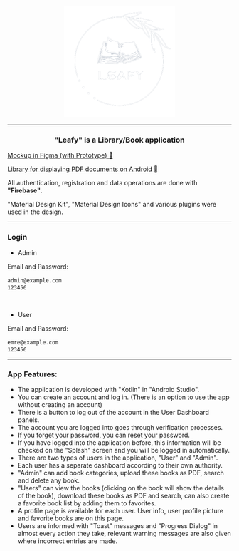 <p align="center"> 
    <img src="/app/src/main/res/drawable/logo.png" width="250" height="250">
</p>

---

<h3 align="center"> "Leafy" is a Library/Book application </h3>

[Mockup in Figma (with Prototype) 🔗](https://www.figma.com/file/J9oC00repkf14rg8FCGVbr/Leafy?node-id=0%3A1&t=DFxDTsPgKuQeAnCS-1) <br>

[Library for displaying PDF documents on Android 🔗](https://github.com/barteksc/AndroidPdfViewer) <br>

All authentication, registration and data operations are done with **"Firebase"**. <br>

"Material Design Kit", "Material Design Icons" and various plugins were used in the design. <br>

---

### Login

- Admin

Email and Password:
```
admin@example.com
123456
```

<br>

- User

Email and Password:
```
emre@example.com
123456
```


---

### App Features:

- The application is developed with "Kotlin" in "Android Studio".
- You can create an account and log in. (There is an option to use the app without creating an account)
- There is a button to log out of the account in the User Dashboard panels. 
- The account you are logged into goes through verification processes.
- If you forget your password, you can reset your password.
- If you have logged into the application before, this information will be checked on the "Splash" screen and you will be logged in automatically.
- There are two types of users in the application, "User" and "Admin".
- Each user has a separate dashboard according to their own authority.
- "Admin" can add book categories, upload these books as PDF, search and delete any book.
- "Users" can view the books (clicking on the book will show the details of the book), download these books as PDF and search,
can also create a favorite book list by adding them to favorites.
- A profile page is available for each user. User info, user profile picture and favorite books are on this page.
- Users are informed with "Toast" messages and "Progress Dialog" in almost every action they take,
relevant warning messages are also given where incorrect entries are made.
